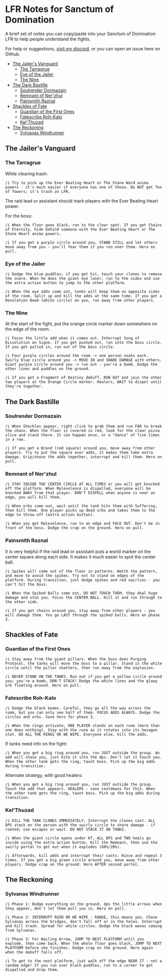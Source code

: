 # LFR Notes for Sanctum of Domination
A brief set of notes you can copy/paste into your Sanctum of Domination LFR to help people understand the fights.

For help or suggestions, [visit my discord](https://discord.gg/7sJKfawK8S), or you can open an issue here on Github.

- [The Jailer's Vanguard](#the-jailers-vanguard)
  * [The Tarragrue](#the-tarragrue)
  * [Eye of the Jailer](#eye-of-the-jailer)
  * [The Nine](#the-nine)
- [The Dark Bastille](#the-dark-bastille)
  * [Soulrender Dormazain](#soulrender-dormazain)
  * [Remnant of Ner'zhul](#remnant-of-nerzhul)
  * [Painsmith Raznal](#painsmith-raznal)
- [Shackles of Fate](#shackles-of-fate)
  * [Guardian of the First Ones](#guardian-of-the-first-ones)
  * [Fatescribe Roh-Kalo](#fatescribe-roh-kalo)
  * [Kel'Thuzad](#kelthuzad)
- [The Reckoning](#the-reckoning)
  * [Sylvanas Windrunner](#sylvanas-windrunner)


## The Jailer's Vanguard
### The Tarragrue
While clearing trash:

`/i Try to pick up the Ever Beating Heart or The Stone Ward anima powers - it's much easier if everyone has one of those. Do NOT get Ten of Towers; it's trash on LFR.`

The raid lead or assistant should mark players with the Ever Beating Heart power.

For the boss:

`/i When the floor goes black, run to the clear spot. If you get Chains of Eternity, hide behind someone with the Ever Beating Heart or The Stone Heart anima powers.`

`/i If you get a purple circle around you, STAND STILL and let others move away from you - you'll fear them if you run over them. Hero on pull.`


### Eye of the Jailer
`/i Dodge the blue puddles; if you get hit, touch your clones to remove the snare. When he does the giant eye laser, run to the sides and use the extra action button to jump to the other platform.`

`/i When the eye adds come out, tanks will keep them on opposite sides of the room. Split up and kill the adds at the same time. If you get a Desolation Beam (white circle) on you, run away from other players.`


### The Nine
At the start of the fight, put the orange circle marker down somewhere on the edge of the room.

`/i Focus the little add when it comes out. Interrupt Song of Dissolution on Signe. If you get pushed out, run into the boss circle. If you get pulled in, run out of the boss circle.`

`/i Four purple circles around the room -> one person soaks each. Swirly blue circle around you -> MOVE IN and SHARE DAMAGE with others. Giant purple circle around you -> run out - you're a bomb. Dodge the other lines and puddles on the ground.`

`/i If you get a Fragment of Destiny debuff, RUN OUT and join the other two players at the Orange Circle marker. Healers, WAIT to dispel until they're together.`


## The Dark Bastille
### Soulrender Dormazain
`/i When Shackles appear, right click to grab them and run FAR to break the chain. When the floor is covered in red, look for the clear pizza slice and stand there. It can happen once, or a "dance" of five times in a row.`

`/i If you get a Brand (red square) around you, move away from other players. Try to put the square over adds, it makes them take extra damage. Grip/shove the adds together, interrupt and kill them. Hero on pull.`


### Remnant of Ner'zhul
`/i STAY INSIDE THE CENTER CIRCLE AT ALL TIMES or you will get knocked off the platform. When Malevolence is dispelled, everyone will be knocked AWAY from that player. DON'T DISPELL when anyone is near an edge, you will kill them.`

`/i When orbs come out, wait until the tank hits them with Suffering, then kill them. One player picks up dead orbs and takes them to the edge to throw off (extra action button).`

`/i When you get Malevolence, run to an edge and FACE OUT. Don't be in front of the boss. Dodge the crap on the ground. Hero on pull.`


### Painsmith Raznal
It is very helpful if the raid lead or assistant puts a world marker on the center square along each side. It makes it much easier to spot the center ball.

`/i Spikes will come out of the floor in patterns. Watch the pattern, and move to avoid the spikes. Try not to stand on edges of the platform. During transition, just dodge spikes and red swirlies - you can't hit the boss.`

`/i When the Spiked Balls come out, DO NOT TOUCH THEM, they deal huge damage and stun you. Focus the CENTER BALL. Kill it and run through to the other side.`

`/i If you get chains around you, stay away from other players - you will damage them. You go LAST through the spiked balls. Hero on phase 3.`


## Shackles of Fate
### Guardian of the First Ones
`/i Stay away from the giant pillars. When the boss does Purging Protocol, the tanks will move the boss to a pillar. Stand in the white circle until the pillar shatters, then run away from the explosion.`

`/i NEVER STAND ON THE TANKS. Run out if you get a yellow circle around you; you're a bomb, DON'T STACK! Dodge the white lines and the glowy orb floating around. Hero on pull.`


### Fatescribe Roh-Kalo
`/i Dodge the black beams. Careful, they go all the way across the room, but you can only see half of them. FOCUS ADDS ALWAYS. Dodge the circles and orbs. Save hero for phase 3.`

`/i When the rings activate, ONE PLAYER stands on each rune (more than one does nothing). Stay with the rune as it rotates into its hexagon slot. DO ALL THE RINGS OR WE WIPE. Everyone else, kill the adds.`

If tanks need info on the fight:

`/i When you get a big ring around you, run JUST outside the group. An add will chase you, just kite it into the dps. Don't let it touch you. When the other tank gets the ring, taunt boss. Pick up the big adds during transition.`

Alternate strategy, with good healers:

`/i When you get a big ring around you, run JUST outside the group. Touch the add that appears. HEALERS - save cooldowns for this. When the other tank gets the ring, taunt boss. Pick up the big adds during transition.`


### Kel'Thuzad
`/i KILL THE TANK CLONES IMMEDIATELY. Interrupt the clones cast. ALL DPS stack on the person with the swirly circle to share damage - if rooted; use escapes or wait. DO NOT STACK IT ON TANKS.`

`/i When the giant circle opens under KT, ALL DPS and TWO heals go inside using the extra action button. Kill the Remnant, then use the swirly portal to get out when it explodes (60%/20%).`

`/i Afterwards, kill adds and interrupt their casts. Rinse and repeat 3 times. If you get a big green circle around you, move away from other players. Dodge crap on the ground. Hero AFTER second portal.`


## The Reckoning
### Sylvanas Windrunner
`/i Phase 1: Dodge everything on the ground, dps the little arrows when they appear, don't let them pull you in. Hero on pull.`

`/i Phase 2: INTERRUPT RUIN OR WE WIPE - RANGE, this means you. Chase Sylvanas across the bridges, don't fall off or in the holes. Interrupt and kill trash. Spread for white circles. Dodge the black waves coming from Sylvanas.`

`/i Phase 3: For Wailing Arrow, JUMP TO NEXT PLATFORM until you explode, then come back. When the whole floor goes black, JUMP TO NEXT PLATFORM before she finishes. Dodge crap on the ground. Hero again when the debuff falls off.`

`/i To get to the next platform, just walk off the edge NEAR IT - not a random edge! If you run over black puddles, run to a corner to get dispelled and drop them.`
